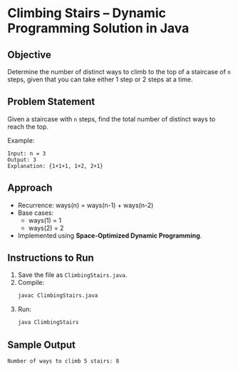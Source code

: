 
# Climbing Stairs – Dynamic Programming Solution in Java

## Objective
Determine the number of distinct ways to climb to the top of a staircase of `n` steps,
given that you can take either 1 step or 2 steps at a time.

## Problem Statement
Given a staircase with `n` steps, find the total number of distinct ways to reach the top.

Example:
```
Input: n = 3
Output: 3
Explanation: {1+1+1, 1+2, 2+1}
```

## Approach
- Recurrence: ways(n) = ways(n-1) + ways(n-2)
- Base cases:
  - ways(1) = 1
  - ways(2) = 2
- Implemented using **Space-Optimized Dynamic Programming**.

## Instructions to Run
1. Save the file as `ClimbingStairs.java`.
2. Compile:
   ```bash
   javac ClimbingStairs.java
   ```
3. Run:
   ```bash
   java ClimbingStairs
   ```

## Sample Output
```
Number of ways to climb 5 stairs: 8
```
